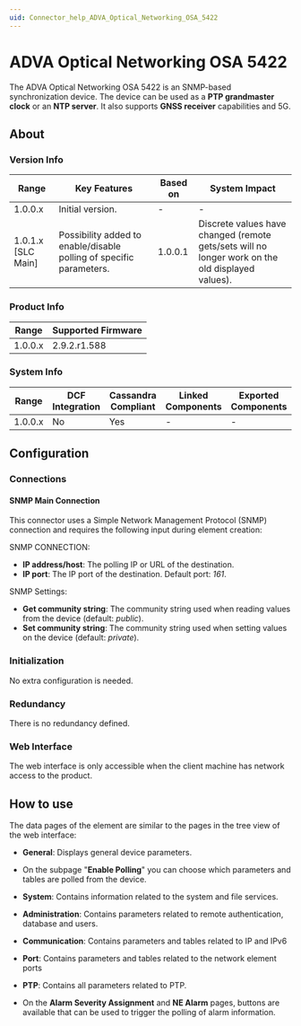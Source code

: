 ```yaml
---
uid: Connector_help_ADVA_Optical_Networking_OSA_5422
---
```


# ADVA Optical Networking OSA 5422

The ADVA Optical Networking OSA 5422 is an SNMP-based synchronization device. The device can be used as a **PTP grandmaster clock** or an **NTP server**. It also supports **GNSS receiver** capabilities and 5G.

## About

### Version Info

| **Range**            | **Key Features**                                                    | **Based on** | **System Impact**                                                                                |
|----------------------|---------------------------------------------------------------------|--------------|--------------------------------------------------------------------------------------------------|
| 1.0.0.x              | Initial version.                                                    | \-           | \-                                                                                               |
| 1.0.1.x \[SLC Main\] | Possibility added to enable/disable polling of specific parameters. | 1.0.0.1      | Discrete values have changed (remote gets/sets will no longer work on the old displayed values). |

### Product Info

| **Range** | **Supported Firmware** |
|-----------|------------------------|
| 1.0.0.x   | 2.9.2.r1.588           |

### System Info

| **Range** | **DCF Integration** | **Cassandra Compliant** | **Linked Components** | **Exported Components** |
|-----------|---------------------|-------------------------|-----------------------|-------------------------|
| 1.0.0.x   | No                  | Yes                     | \-                    | \-                      |

## Configuration

### Connections

#### SNMP Main Connection

This connector uses a Simple Network Management Protocol (SNMP) connection and requires the following input during element creation:

SNMP CONNECTION:

- **IP address/host**: The polling IP or URL of the destination.
- **IP port**: The IP port of the destination. Default port: *161*.

SNMP Settings:

- **Get community string**: The community string used when reading values from the device (default: *public*).
- **Set community string**: The community string used when setting values on the device (default: *private*).

### Initialization

No extra configuration is needed.

### Redundancy

There is no redundancy defined.

### Web Interface

The web interface is only accessible when the client machine has network access to the product.

## How to use

The data pages of the element are similar to the pages in the tree view of the web interface:

- **General**: Displays general device parameters.

- On the subpage "**Enable Polling**" you can choose which parameters and tables are polled from the device.

- **System**: Contains information related to the system and file services.

- **Administration**: Contains parameters related to remote authentication, database and users.

- **Communication**: Contains parameters and tables related to IP and IPv6

- **Port**: Contains parameters and tables related to the network element ports

- **PTP**: Contains all parameters related to PTP.

- On the **Alarm Severity Assignment** and **NE Alarm** pages, buttons are available that can be used to trigger the polling of alarm information.
